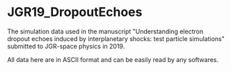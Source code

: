 # JGR19_DropoutEchoes
The simulation data used in the manuscript "Understanding electron dropout echoes induced by interplanetary shocks: test particle simulations" submitted to JGR-space physics in 2019.

All data here are in ASCII format and can be easily read by any softwares.
